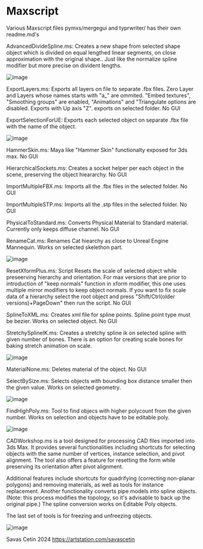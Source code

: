 # Maxscript
Various Maxscript files
pymxs/mergegui and typrwriter/ has their own readme.md's

 AdvancedDivideSpline.ms: Creates a new shape from selected shape object which is divided on equal lengthed linear segments, on close approximation with the original shape.. Just like the normalize spline modifier but more precise on divident lengths.
 
 ![image](https://user-images.githubusercontent.com/99070284/232242065-b5b797b6-93f8-4b34-b1c1-cfe71fbed744.png)

 
 ExportLayers.ms: Exports all layers on file to separate .fbx files. Zero Layer and Layers whose names starts with "a_" are ommited. "Embed textures", "Smoothing groups" are enabled, "Animations" and "Triangulate options are disabled. Exports with Up axis "Z". exports on selected folder. No GUI
 
 ExportSelectionForUE: Exports each selected object on separate .fbx file with the name of the object.
 
 ![image](https://user-images.githubusercontent.com/99070284/232242016-745c2344-9845-4863-8fa8-7c03eb6d5401.png)
 
 HammerSkin.ms: Maya like "Hammer Skin"  functionalty exposed for 3ds max. No GUI
 
 HierarchicalSockets.ms: Creates a socket helper per each object in the scene, preserving the object hieararchy. No GUI
 
 ImportMultipleFBX.ms: Imports all the .fbx files in the selected folder. No GUI
 
 ImportMultipleSTP.ms: Imports all the .stp files in the selected folder. No GUI
 
 PhysicalToStandard.ms: Converts Physical Material to Standard material. Currently only keeps diffuse channel. No GUI
 
 RenameCat.ms: Renames Cat hiearchy as close to Unreal Engine Mannequin. Works on selected skelethon part.
 
 ![image](https://user-images.githubusercontent.com/99070284/232243799-a86555ef-7a9a-4a90-b507-f3f626344aee.png)
 
 ResetXformPlus.ms: Script Resets the scale of selected object while preseerving hierarchy and orientation. For max versions that are prior to introduction of  "keep normals" function in xform modifier, this one uses multiple mirror modifiers to keep object normals. If you want to fix scale data of a hierarchy select the root object and press "Shift/Ctrl(older versions)+PageDown" then run the script. No GUI

 SplineToXML.ms: Creates xml file for  spline points. Spline point type must be bezier. Works on selected object. No GUI
 
 StretchySplineIK.ms: Creates a stretchy spline ik on selected spline with given number of bones. There is an option for creating scale bones for baking stretch animation on scale.
 
 ![image](https://user-images.githubusercontent.com/99070284/232244901-04017b80-5af7-48e3-b634-a6586ecf2486.png)

  MaterialNone.ms: Deletes material of the object. No GUI

  SelectBySize.ms: Selects objects with bounding box distance smaller then the given value. Works on selected geometry.
  
 ![image](https://user-images.githubusercontent.com/99070284/232245135-22b44457-4791-452d-8a47-0f617e07dafe.png)
 
  FindHighPoly.ms: Tool to find objecs with higher polycount from the given number. Works on selection and objects have to be editable poly.
  
  ![image](https://user-images.githubusercontent.com/99070284/232245222-6149a646-e590-4973-a826-c5265df361f4.png)

CADWorkshop.ms is a tool designed for processing CAD files imported into 3ds Max. It provides several functionalities including shortcuts for selecting objects with the same number of vertices, instance selection, and pivot alignment. The tool also offers a feature for resetting the form while preserving its orientation after pivot alignment.

Additional features include shortcuts for quadrifying (correcting non-planar polygons) and removing materials, as well as tools for instance replacement. Another functionality converts pipe models into spline objects. (Note: this process modifies the topology, so it's advisable to back up the original pipe.) The spline conversion works on Editable Poly objects.

The last set of tools is for freezing and unfreezing objects.
  
  ![image](https://user-images.githubusercontent.com/99070284/232245704-f1497ec8-cb05-49d5-8dc0-601be4477709.png)

  Savas Cetin 2024
 https://artstation.com/savascetin


 
 



